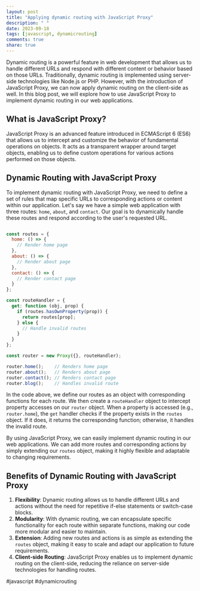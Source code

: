 ```yaml
---
layout: post
title: "Applying dynamic routing with JavaScript Proxy"
description: " "
date: 2023-09-18
tags: [javascript, dynamicrouting]
comments: true
share: true
---
```


Dynamic routing is a powerful feature in web development that allows us to handle different URLs and respond with different content or behavior based on those URLs. Traditionally, dynamic routing is implemented using server-side technologies like Node.js or PHP. However, with the introduction of JavaScript Proxy, we can now apply dynamic routing on the client-side as well. In this blog post, we will explore how to use JavaScript Proxy to implement dynamic routing in our web applications.

## What is JavaScript Proxy?

JavaScript Proxy is an advanced feature introduced in ECMAScript 6 (ES6) that allows us to intercept and customize the behavior of fundamental operations on objects. It acts as a transparent wrapper around target objects, enabling us to define custom operations for various actions performed on those objects.

## Dynamic Routing with JavaScript Proxy

To implement dynamic routing with JavaScript Proxy, we need to define a set of rules that map specific URLs to corresponding actions or content within our application. Let's say we have a simple web application with three routes: `home`, `about`, and `contact`. Our goal is to dynamically handle these routes and respond according to the user's requested URL.

```javascript

const routes = {
  home: () => {
    // Render home page
  },
  about: () => {
    // Render about page
  },
  contact: () => {
    // Render contact page
  }
};

const routeHandler = {
  get: function (obj, prop) {
    if (routes.hasOwnProperty(prop)) {
      return routes[prop];
    } else {
      // Handle invalid routes
    }
  }
};

const router = new Proxy({}, routeHandler);

router.home();    // Renders home page
router.about();   // Renders about page
router.contact(); // Renders contact page
router.blog();    // Handles invalid route

```

In the code above, we define our routes as an object with corresponding functions for each route. We then create a `routeHandler` object to intercept property accesses on our `router` object. When a property is accessed (e.g., `router.home`), the `get` handler checks if the property exists in the `routes` object. If it does, it returns the corresponding function; otherwise, it handles the invalid route.

By using JavaScript Proxy, we can easily implement dynamic routing in our web applications. We can add more routes and corresponding actions by simply extending our `routes` object, making it highly flexible and adaptable to changing requirements.

## Benefits of Dynamic Routing with JavaScript Proxy

1. **Flexibility**: Dynamic routing allows us to handle different URLs and actions without the need for repetitive if-else statements or switch-case blocks.
2. **Modularity**: With dynamic routing, we can encapsulate specific functionality for each route within separate functions, making our code more modular and easier to maintain.
3. **Extension**: Adding new routes and actions is as simple as extending the `routes` object, making it easy to scale and adapt our application to future requirements.
4. **Client-side Routing**: JavaScript Proxy enables us to implement dynamic routing on the client-side, reducing the reliance on server-side technologies for handling routes.

#javascript #dynamicrouting